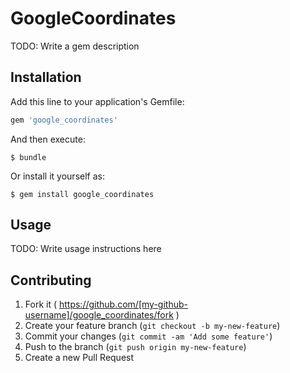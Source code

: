 # GoogleCoordinates

TODO: Write a gem description

## Installation

Add this line to your application's Gemfile:

```ruby
gem 'google_coordinates'
```

And then execute:

    $ bundle

Or install it yourself as:

    $ gem install google_coordinates

## Usage

TODO: Write usage instructions here

## Contributing

1. Fork it ( https://github.com/[my-github-username]/google_coordinates/fork )
2. Create your feature branch (`git checkout -b my-new-feature`)
3. Commit your changes (`git commit -am 'Add some feature'`)
4. Push to the branch (`git push origin my-new-feature`)
5. Create a new Pull Request
